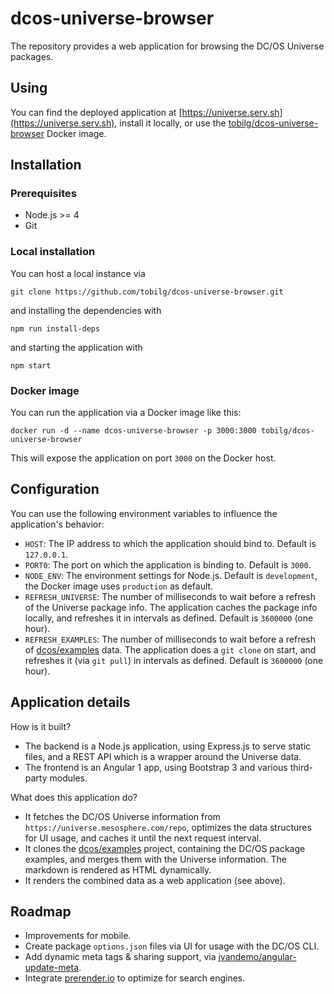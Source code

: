 # dcos-universe-browser

The repository provides a web application for browsing the DC/OS Universe packages.

## Using

You can find the deployed application at [https://universe.serv.sh](https://universe.serv.sh), install it locally, or use the [tobilg/dcos-universe-browser](https://hub.docker.com/r/tobilg/dcos-universe-browser/) Docker image.

## Installation

### Prerequisites

* Node.js >= 4
* Git

### Local installation

You can host a local instance via

    git clone https://github.com/tobilg/dcos-universe-browser.git
    
and installing the dependencies with

    npm run install-deps
    
and starting the application with

    npm start
    
### Docker image

You can run the application via a Docker image like this:

    docker run -d --name dcos-universe-browser -p 3000:3000 tobilg/dcos-universe-browser
    
This will expose the application on port `3000` on the Docker host.

## Configuration

You can use the following environment variables to influence the application's behavior:

* `HOST`: The IP address to which the application should bind to. Default is `127.0.0.1`.
* `PORT0`: The port on which the application is binding to. Default is `3000`.
* `NODE_ENV`: The environment settings for Node.js. Default is `development`, the Docker image uses `production` as default.
* `REFRESH_UNIVERSE`: The number of milliseconds to wait before a refresh of the Universe package info. The application caches the package info locally, and refreshes it in intervals as defined. Default is `3600000` (one hour).
* `REFRESH_EXAMPLES`: The number of milliseconds to wait before a refresh of [dcos/examples](https://github.com/dcos/examples) data. The application does a `git clone` on start, and refreshes it (via `git pull`) in intervals as defined. Default is `3600000` (one hour).

## Application details

How is it built?

* The backend is a Node.js application, using Express.js to serve static files, and a REST API which is a wrapper around the Universe data.
* The frontend is an Angular 1 app, using Bootstrap 3 and various third-party modules.

What does this application do?

* It fetches the DC/OS Universe information from `https://universe.mesosphere.com/repo`, optimizes the data structures for UI usage, and caches it until the next request interval.
* It clones the [dcos/examples](https://github.com/dcos/examples) project, containing the DC/OS package examples, and merges them with the Universe information. The markdown is rendered as HTML dynamically.
* It renders the combined data as a web application (see above).

## Roadmap

* Improvements for mobile.
* Create package `options.json` files via UI for usage with the DC/OS CLI.
* Add dynamic meta tags & sharing support, via [jvandemo/angular-update-meta](https://github.com/jvandemo/angular-update-meta).
* Integrate [prerender.io](http://www.prerender.io) to optimize for search engines.
